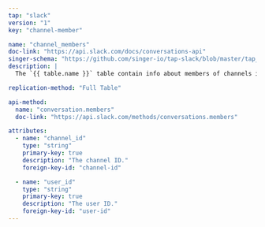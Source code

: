 ```yaml
---
tap: "slack"
version: "1"
key: "channel-member"

name: "channel_members"
doc-link: "https://api.slack.com/docs/conversations-api"
singer-schema: "https://github.com/singer-io/tap-slack/blob/master/tap_slack/schemas/channel_members.json"
description: |
  The `{{ table.name }}` table contain info about members of channels in your {{ integration.display_name }} workspace. Channels include conversations, channels, and direct messages in your {{ integration.display_name }} workspace.

replication-method: "Full Table"

api-method:
  name: "conversation.members"
  doc-link: "https://api.slack.com/methods/conversations.members"

attributes:
  - name: "channel_id"
    type: "string"
    primary-key: true
    description: "The channel ID."
    foreign-key-id: "channel-id"

  - name: "user_id" 
    type: "string"
    primary-key: true
    description: "The user ID."
    foreign-key-id: "user-id" 
---
```

